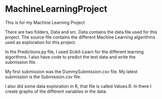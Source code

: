 # MachineLearningProject
This is for my Machine Learning Project

There are two folders, Data and src. Data contains the data file used for this project. The source file contains the 
different Machine Learning algorithms used as exploration for this project. 

In the Predictions.py file, I used Scikit-Learn for the different learning algorithms. I also have code to predict the test 
data and write the submission file.

My first submission was the DummySubmission.csv file. My latest submission is the Submission.csv file.

I also did some data exploration in R, that file is called Values.R. In there I create graphs of the different variables 
in the data.